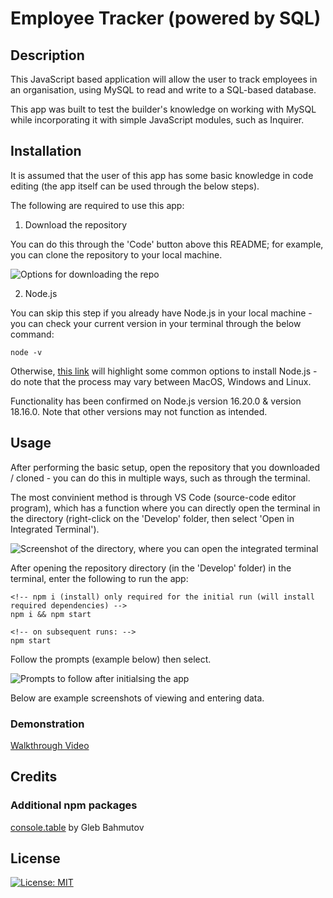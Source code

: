 # Employee Tracker (powered by SQL)

## Description

This JavaScript based application will allow the user to track employees in an organisation, using MySQL to read and write to a SQL-based database.

This app was built to test the builder's knowledge on working with MySQL while incorporating it with simple JavaScript modules, such as Inquirer.

## Installation

It is assumed that the user of this app has some basic knowledge in code editing (the app itself can be used through the below steps).

The following are required to use this app:

1. Download the repository 

You can do this through the 'Code' button above this README; for example, you can clone the repository to your local machine.

![Options for downloading the repo]()
<!-- insert updated ss -->

2. Node.js

You can skip this step if you already have Node.js in your local machine - you can check your current version in your terminal through the below command:

    node -v

Otherwise, [this link](https://nodejs.dev/en/learn/how-to-install-nodejs/) will highlight some common options to install Node.js - do note that the process may vary between MacOS, Windows and Linux.

Functionality has been confirmed on Node.js version 16.20.0 & version 18.16.0. Note that other versions may not function as intended.

## Usage

After performing the basic setup, open the repository that you downloaded / cloned - you can do this in multiple ways, such as through the terminal.

The most convinient method is through VS Code (source-code editor program), which has a function where you can directly open the terminal in the directory (right-click on the 'Develop' folder, then select 'Open in Integrated Terminal').

![Screenshot of the directory, where you can open the integrated terminal]()
<!-- TODO: INSERT SCREENSHOT -->

After opening the repository directory (in the 'Develop' folder) in the terminal, enter the following to run the app:

    <!-- npm i (install) only required for the initial run (will install required dependencies) -->
    npm i && npm start

    <!-- on subsequent runs: -->
    npm start

Follow the prompts (example below) then select.

![Prompts to follow after initialsing the app]()
<!-- TODO: INSERT SCREENSHOT -->

Below are example screenshots of viewing and entering data.

<!-- TODO: INSERT SCREENSHOT -->

### Demonstration

[Walkthrough Video]()

## Credits

### Additional npm packages
[console.table](https://www.npmjs.com/package/console.table) by Gleb Bahmutov

## License

[![License: MIT](https://img.shields.io/badge/License-MIT-yellow.svg)](https://opensource.org/licenses/MIT)